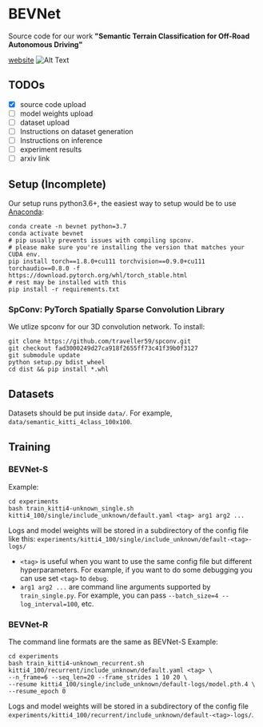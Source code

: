 # BEVNet

Source code for our work **"Semantic Terrain Classification for Off-Road Autonomous Driving"**

[website](https://sites.google.com/view/terrain-traversability/home)
![Alt Text](figs/canal.gif)

## TODOs
- [x] source code upload
- [ ] model weights upload
- [ ] dataset upload
- [ ] Instructions on dataset generation
- [ ] Instructions on inference
- [ ] experiment results
- [ ] arxiv link

## Setup (Incomplete)

Our setup runs python3.6+, the easiest way to setup would be to use [Anaconda](https://www.anaconda.com/):
```
conda create -n bevnet python=3.7
conda activate bevnet
# pip usually prevents issues with compiling spconv.
# please make sure you're installing the version that matches your CUDA env.
pip install torch==1.8.0+cu111 torchvision==0.9.0+cu111 torchaudio==0.8.0 -f https://download.pytorch.org/whl/torch_stable.html
# rest may be installed with this
pip install -r requirements.txt
```

### SpConv: PyTorch Spatially Sparse Convolution Library
We utlize spconv for our 3D convolution network. To install:
```
git clone https://github.com/traveller59/spconv.git
git checkout fad3000249d27ca918f2655ff73c41f39b0f3127
git submodule update
python setup.py bdist_wheel
cd dist && pip install *.whl
```

## Datasets
Datasets should be put inside `data/`. For example, `data/semantic_kitti_4class_100x100`.

## Training

### BEVNet-S
Example:
```
cd experiments
bash train_kitti4-unknown_single.sh kitti4_100/single/include_unknown/default.yaml <tag> arg1 arg2 ...
```
Logs and model weights will be stored in a subdirectory of the config file like this: 
`experiments/kitti4_100/single/include_unknown/default-<tag>-logs/`
* `<tag>` is useful when you want to use the same config file but different hyperparameters. For example, if you
  want to do some debugging you can use set `<tag>` to `debug`.
* `arg1 arg2 ...` are command line arguments supported by `train_single.py`. For example, you can pass 
  `--batch_size=4 --log_interval=100`, etc.


### BEVNet-R
The command line formats are the same as BEVNet-S
Example:
```
cd experiments
bash train_kitti4-unknown_recurrent.sh kitti4_100/recurrent/include_unknown/default.yaml <tag> \
--n_frame=6 --seq_len=20 --frame_strides 1 10 20 \
--resume kitti4_100/single/include_unknown/default-logs/model.pth.4 \
--resume_epoch 0
```
Logs and model weights will be stored in a subdirectory of the config file 
`experiments/kitti4_100/recurrent/include_unknown/default-<tag>-logs/`.
